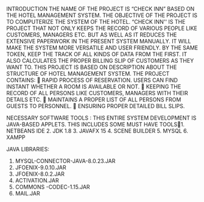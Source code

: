 INTRODUCTION
THE NAME OF THE PROJECT IS “CHECK INN” BASED ON THE HOTEL MANAGEMENT SYSTEM. THE OBJECTIVE 
OF THE PROJECT IS TO COMPUTERIZE THE SYSTEM OF THE HOTEL. “CHECK INN'' IS THE PROJECT THAT NOT 
ONLY KEEPS THE RECORD OF VARIOUS PEOPLE LIKE CUSTOMERS, MANAGERS ETC. BUT AS WELL AS IT REDUCES 
THE EXTENSIVE PAPERWORK IN THE PRESENT SYSTEM MANUALLY. IT WILL MAKE THE SYSTEM MORE VERSATILE 
AND USER FRIENDLY. BY THE SAME TOKEN, KEEP THE TRACK OF ALL KINDS OF DATA FROM THE FIRST. IT ALSO 
CALCULATES THE PROPER BILLING SLIP OF CUSTOMERS AS THEY WANT TO. THIS PROJECT IS BASED ON 
DESCRIPTION ABOUT THE STRUCTURE OF HOTEL MANAGEMENT SYSTEM.
THE PROJECT CONTAINS:
 RAPID PROCESS OF RESERVATION. USERS CAN FIND INSTANT WHETHER A ROOM IS AVAILABLE OR 
NOT.
 KEEPING THE RECORD OF ALL PERSONS LIKE CUSTOMERS, MANAGERS WITH THEIR DETAILS ETC.
 MAINTAINS A PROPER LIST OF ALL PERSONS FROM GUESTS TO PERSONNEL.
 ENSURING PROPER DETAILED BILL SLIPS.

NECESSARY SOFTWARE TOOLS :
THIS ENTIRE SYSTEM DEVELOPMENT IS JAVA-BASED APPLETS. THIS INCLUDES
SOME MUST HAVE TOOLS1. NETBEANS IDE
2. JDK 1.8
3. JAVAFX 15
4. SCENE BUILDER 
5. MYSQL
6. XAMPP

JAVA LIBRARIES:
1. MYSQL-CONNECTOR-JAVA-8.0.23.JAR
2. JFOENIX-9.0.10.JAR
3. JFOENIX-8.0.2.JAR
4. ACTIVATION.JAR
5. COMMONS -CODEC-1.15.JAR
6. MAIL.JAR
